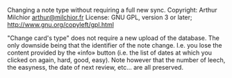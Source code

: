 Changing a note type without requiring a full new sync.
Copyright: Arthur Milchior arthur@milchior.fr
License: GNU GPL, version 3 or later; http://www.gnu.org/copyleft/gpl.html

"Change card's type" does not require a new upload of the database.
The only downside being that the identifier of the note change. 
I.e. you lose the content provided by the «info» button (i.e. the list of dates at which you clicked on again, hard, good, easy).
Note however that the number of leech, the easyness, the date of next review, etc... are all preserved.

